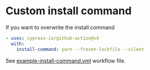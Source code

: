 # Custom install command

If you want to overwrite the install command

```yml
- uses: cypress-io/github-action@v4
  with:
    install-command: yarn --frozen-lockfile --silent
```

See [example-install-command.yml](https://github.com/cypress-io/github-action/blob/master/.github/workflows/example-install-command.yml) workflow file.
